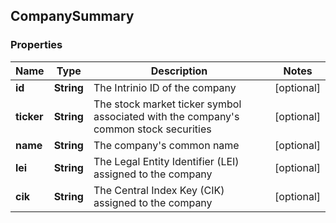 
## CompanySummary

### Properties
Name | Type | Description | Notes
------------ | ------------- | ------------- | -------------
**id** | **String** | The Intrinio ID of the company |  [optional]
**ticker** | **String** | The stock market ticker symbol associated with the company&#39;s common stock securities |  [optional]
**name** | **String** | The company&#39;s common name |  [optional]
**lei** | **String** | The Legal Entity Identifier (LEI) assigned to the company |  [optional]
**cik** | **String** | The Central Index Key (CIK) assigned to the company |  [optional]



